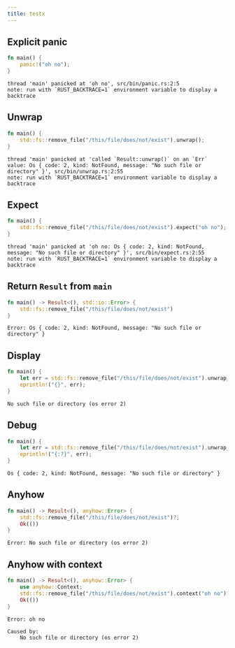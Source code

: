 ```yaml
---
title: testx
---
```


## Explicit panic

```rust
fn main() {
    panic!("oh no");
}
```
```
thread 'main' panicked at 'oh no', src/bin/panic.rs:2:5
note: run with `RUST_BACKTRACE=1` environment variable to display a backtrace
```

## Unwrap

```rust
fn main() {
    std::fs::remove_file("/this/file/does/not/exist").unwrap();
}
```
```
thread 'main' panicked at 'called `Result::unwrap()` on an `Err` value: Os { code: 2, kind: NotFound, message: "No such file or directory" }', src/bin/unwrap.rs:2:55
note: run with `RUST_BACKTRACE=1` environment variable to display a backtrace
```

## Expect

```rust
fn main() {
    std::fs::remove_file("/this/file/does/not/exist").expect("oh no");
}
```
```
thread 'main' panicked at 'oh no: Os { code: 2, kind: NotFound, message: "No such file or directory" }', src/bin/expect.rs:2:55
note: run with `RUST_BACKTRACE=1` environment variable to display a backtrace
```

## Return `Result` from `main`

```rust
fn main() -> Result<(), std::io::Error> {
    std::fs::remove_file("/this/file/does/not/exist")
}
```
```
Error: Os { code: 2, kind: NotFound, message: "No such file or directory" }
```

## Display

```rust
fn main() {
    let err = std::fs::remove_file("/this/file/does/not/exist").unwrap_err();
    eprintln!("{}", err);
}
```
```
No such file or directory (os error 2)
```

## Debug

```rust
fn main() {
    let err = std::fs::remove_file("/this/file/does/not/exist").unwrap_err();
    eprintln!("{:?}", err);
}
```
```
Os { code: 2, kind: NotFound, message: "No such file or directory" }
```

## Anyhow

```rust
fn main() -> Result<(), anyhow::Error> {
    std::fs::remove_file("/this/file/does/not/exist")?;
    Ok(())
}
```
```
Error: No such file or directory (os error 2)
```

## Anyhow with context

```rust
fn main() -> Result<(), anyhow::Error> {
    use anyhow::Context;
    std::fs::remove_file("/this/file/does/not/exist").context("oh no")?;
    Ok(())
}
```
```
Error: oh no

Caused by:
    No such file or directory (os error 2)
```